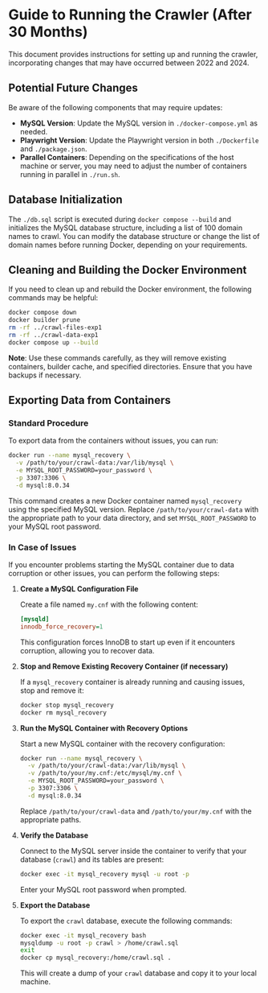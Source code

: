 # Guide to Running the Crawler (After 30 Months)

This document provides instructions for setting up and running the crawler, incorporating changes that may have occurred between 2022 and 2024.

## Potential Future Changes

Be aware of the following components that may require updates:

- **MySQL Version**: Update the MySQL version in `./docker-compose.yml` as needed.
- **Playwright Version**: Update the Playwright version in both `./Dockerfile` and `./package.json`.
- **Parallel Containers**: Depending on the specifications of the host machine or server, you may need to adjust the number of containers running in parallel in `./run.sh`.

## Database Initialization

The `./db.sql` script is executed during `docker compose --build` and initializes the MySQL database structure, including a list of 100 domain names to crawl. You can modify the database structure or change the list of domain names before running Docker, depending on your requirements.

## Cleaning and Building the Docker Environment

If you need to clean up and rebuild the Docker environment, the following commands may be helpful:

```bash
docker compose down
docker builder prune
rm -rf ../crawl-files-exp1
rm -rf ../crawl-data-exp1
docker compose up --build
```

**Note**: Use these commands carefully, as they will remove existing containers, builder cache, and specified directories. Ensure that you have backups if necessary.

## Exporting Data from Containers

### Standard Procedure

To export data from the containers without issues, you can run:

```bash
docker run --name mysql_recovery \
  -v /path/to/your/crawl-data:/var/lib/mysql \
  -e MYSQL_ROOT_PASSWORD=your_password \
  -p 3307:3306 \
  -d mysql:8.0.34
```

This command creates a new Docker container named `mysql_recovery` using the specified MySQL version. Replace `/path/to/your/crawl-data` with the appropriate path to your data directory, and set `MYSQL_ROOT_PASSWORD` to your MySQL root password.

### In Case of Issues

If you encounter problems starting the MySQL container due to data corruption or other issues, you can perform the following steps:

1. **Create a MySQL Configuration File**

   Create a file named `my.cnf` with the following content:

   ```ini
   [mysqld]
   innodb_force_recovery=1
   ```

   This configuration forces InnoDB to start up even if it encounters corruption, allowing you to recover data.

2. **Stop and Remove Existing Recovery Container (if necessary)**

   If a `mysql_recovery` container is already running and causing issues, stop and remove it:

   ```bash
   docker stop mysql_recovery
   docker rm mysql_recovery
   ```

3. **Run the MySQL Container with Recovery Options**

   Start a new MySQL container with the recovery configuration:

   ```bash
   docker run --name mysql_recovery \
     -v /path/to/your/crawl-data:/var/lib/mysql \
     -v /path/to/your/my.cnf:/etc/mysql/my.cnf \
     -e MYSQL_ROOT_PASSWORD=your_password \
     -p 3307:3306 \
     -d mysql:8.0.34
   ```

   Replace `/path/to/your/crawl-data` and `/path/to/your/my.cnf` with the appropriate paths.

4. **Verify the Database**

   Connect to the MySQL server inside the container to verify that your database (`crawl`) and its tables are present:

   ```bash
   docker exec -it mysql_recovery mysql -u root -p
   ```

   Enter your MySQL root password when prompted.

5. **Export the Database**

   To export the `crawl` database, execute the following commands:

   ```bash
   docker exec -it mysql_recovery bash
   mysqldump -u root -p crawl > /home/crawl.sql
   exit
   docker cp mysql_recovery:/home/crawl.sql .
   ```

   This will create a dump of your `crawl` database and copy it to your local machine.
